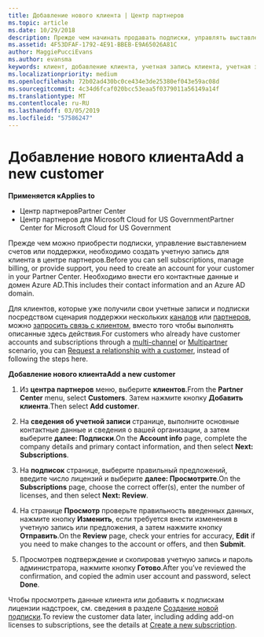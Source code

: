 ```yaml
---
title: Добавление нового клиента | Центр партнеров
ms.topic: article
ms.date: 10/29/2018
description: Прежде чем начинать продавать подписки, управлять выставлением счетов или предоставлять поддержку, необходимо зарегистрировать клиента в Центре партнеров. Необходимо внести его контактные данные и домен Azure AD.
ms.assetid: 4F53DFAF-1792-4E91-BBEB-E9A65026A81C
author: MaggiePucciEvans
ms.author: evansma
keywords: клиент, добавление клиента, учетная запись клиента, учетная запись клиента в Центре партнеров, клиенты, добавление клиентов, создание учетной записи клиента
ms.localizationpriority: medium
ms.openlocfilehash: 72b02ad430bc0ce434e3de25380ef043e59ac08d
ms.sourcegitcommit: 4c34d6fcaf020bcc53eaa5f0379011a56149a14f
ms.translationtype: MT
ms.contentlocale: ru-RU
ms.lasthandoff: 03/05/2019
ms.locfileid: "57586247"
---
```

# <a name="add-a-new-customer"></a><span data-ttu-id="98c96-105">Добавление нового клиента</span><span class="sxs-lookup"><span data-stu-id="98c96-105">Add a new customer</span></span>

<span data-ttu-id="98c96-106">**Применяется к**</span><span class="sxs-lookup"><span data-stu-id="98c96-106">**Applies to**</span></span>

-  <span data-ttu-id="98c96-107">Центр партнеров</span><span class="sxs-lookup"><span data-stu-id="98c96-107">Partner Center</span></span>
-  <span data-ttu-id="98c96-108">Центр партнеров для Microsoft Cloud for US Government</span><span class="sxs-lookup"><span data-stu-id="98c96-108">Partner Center for Microsoft Cloud for US Government</span></span>



<span data-ttu-id="98c96-109">Прежде чем можно приобрести подписки, управление выставлением счетов или поддержки, необходимо создать учетную запись для клиента в центре партнеров.</span><span class="sxs-lookup"><span data-stu-id="98c96-109">Before you can sell subscriptions, manage billing, or provide support, you need to create an account for your customer in your Partner  Center.</span></span> <span data-ttu-id="98c96-110">Необходимо внести его контактные данные и домен Azure AD.</span><span class="sxs-lookup"><span data-stu-id="98c96-110">This includes their contact information and an Azure AD domain.</span></span>

<span data-ttu-id="98c96-111">Для клиентов, которые уже получили свои учетные записи и подписки посредством сценария поддержки нескольких [каналов](multichannel.md) или [партнеров](multipartner.md), можно [запросить связь с клиентом](request-a-relationship-with-a-customer.md), вместо того чтобы выполнять описанные здесь действия.</span><span class="sxs-lookup"><span data-stu-id="98c96-111">For customers who already have customer accounts and subscriptions through a [multi-channel](multichannel.md) or [Multipartner](multipartner.md) scenario, you can [Request a relationship with a customer](request-a-relationship-with-a-customer.md), instead of following the steps here.</span></span>

<span data-ttu-id="98c96-112">**Добавление нового клиента**</span><span class="sxs-lookup"><span data-stu-id="98c96-112">**Add a new customer**</span></span>

1.  <span data-ttu-id="98c96-113">Из **центра партнеров** меню, выберите **клиентов**.</span><span class="sxs-lookup"><span data-stu-id="98c96-113">From the **Partner Center** menu, select **Customers**.</span></span> <span data-ttu-id="98c96-114">Затем нажмите кнопку **Добавить клиента**.</span><span class="sxs-lookup"><span data-stu-id="98c96-114">Then select **Add customer**.</span></span>

2.  <span data-ttu-id="98c96-115">На **сведения об учетной записи** странице, выполните основные контактные данные и сведения о вашей организации, а затем выберите **далее: Подписки**.</span><span class="sxs-lookup"><span data-stu-id="98c96-115">On the **Account info** page, complete the company details and primary contact information, and then select **Next: Subscriptions**.</span></span>

3.  <span data-ttu-id="98c96-116">На **подписок** странице, выберите правильный предложений, введите число лицензий и выберите **далее: Просмотрите**.</span><span class="sxs-lookup"><span data-stu-id="98c96-116">On the **Subscriptions** page, choose the correct offer(s), enter the number of licenses, and then select **Next: Review**.</span></span>

4.  <span data-ttu-id="98c96-117">На странице **Просмотр** проверьте правильность введенных данных, нажмите кнопку **Изменить**, если требуется внести изменения в учетную запись или предложения, а затем нажмите кнопку **Отправить**.</span><span class="sxs-lookup"><span data-stu-id="98c96-117">On the **Review** page, check your entries for accuracy, **Edit** if you need to make changes to the account or offers, and then **Submit**.</span></span>

5.  <span data-ttu-id="98c96-118">Просмотрев подтверждение и скопировав учетную запись и пароль администратора, нажмите кнопку **Готово**.</span><span class="sxs-lookup"><span data-stu-id="98c96-118">After you’ve reviewed the confirmation, and copied the admin user account and password, select **Done**.</span></span>

<span data-ttu-id="98c96-119">Чтобы просмотреть данные клиента или добавить к подпискам лицензии надстроек, см. сведения в разделе [Создание новой подписки](create-a-new-subscription.md).</span><span class="sxs-lookup"><span data-stu-id="98c96-119">To review the customer data later, including adding add-on licenses to subscriptions, see the details at [Create a new subscription](create-a-new-subscription.md).</span></span>

 

 



